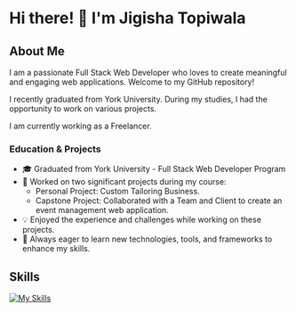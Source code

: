 # Hi there! 👋 I'm Jigisha Topiwala

## About Me

I am a passionate Full Stack Web Developer who loves to create meaningful and engaging web applications. Welcome to my GitHub repository!

I recently graduated from York University. During my studies, I had the opportunity to work on various projects.

I am currently working as a Freelancer.

### Education & Projects

- 🎓 Graduated from York University - Full Stack Web Developer Program
- 🚀 Worked on two significant projects during my course:
   - Personal Project: Custom Tailoring Business.
   - Capstone Project: Collaborated with a Team and Client to create an event management web application.
- 💡 Enjoyed the experience and challenges while working on these projects.
- 🌟 Always eager to learn new technologies, tools, and frameworks to enhance my skills.

## Skills

[![My Skills](https://skillicons.dev/icons?i=html,css,javascript,bootstrap,tailwindcss,react,replit,vite,nodejs,expressjs,figma,mysql,docker,supabase,git,github,vscode,gcp,heroku,netlify&perline=6&theme=light)](https://skillicons.dev)




<!-- 
I am a Full Stack Web Developer recently graduated from York University. I worked on two projects in the course, Personal project and Capstone project with a Team and Client. I enjoyed working on the projects. Always ready to learn new technologies, tools and frameworks.
-->





 
<!--
**topiwalaj/topiwalaj** is a ✨ _special_ ✨ repository because its `README.md` (this file) appears on your GitHub profile.

Here are some ideas to get you started:

- 🔭 I’m currently working on ...
- 🌱 I’m currently learning ...
- 👯 I’m looking to collaborate on ...
- 🤔 I’m looking for help with ...
- 💬 Ask me about ...
- 📫 How to reach me: ...
- 😄 Pronouns: ...
- ⚡ Fun fact: ...
-->
